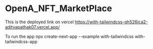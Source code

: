 # OpenA_NFT_MarketPlace

This is the deployed link on vercel
https://with-tailwindcss-qh526ica2-adityapathak07.vercel.app/

To run the app
npx create-next-app --example with-tailwindcss with-tailwindcss-app
